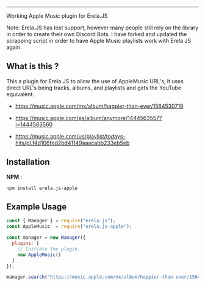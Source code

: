 <hr>
</div>
Working Apple Music plugin for Erela.JS

Note: Erela.JS has lost support, however many people still rely on the library in order to create their own Discord Bots. I have forked and updated the scrapping script in order to have Apple Music playlists work with Erela JS again. 

## What is this ?
This a plugin for Erela.JS to allow the use of AppleMusic URL's, it uses direct URL's being tracks, albums, and playlists and gets the YouTube equivalent.  


- https://music.apple.com/mx/album/happier-than-ever/1564530719

- https://music.apple.com/es/album/anymore/1444563557?i=1444563560

- https://music.apple.com/us/playlist/todays-hits/pl.f4d106fed2bd41149aaacabb233eb5eb
## Installation

**NPM** :

`npm install erela.js-apple`
## Example Usage

```javascript
const { Manager } = require("erela.js");
const AppleMusic  = require("erela.js-apple");

const manager = new Manager({
  plugins: [
    // Initiate the plugin 
    new AppleMusic()
  ]
});

manager.search("https://music.apple.com/mx/album/happier-than-ever/1564530719");
```
